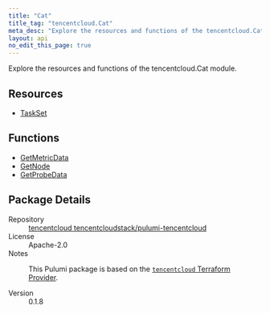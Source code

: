```yaml
---
title: "Cat"
title_tag: "tencentcloud.Cat"
meta_desc: "Explore the resources and functions of the tencentcloud.Cat module."
layout: api
no_edit_this_page: true
---
```


<!-- WARNING: this file was generated by Pulumi Docs Generator. -->
<!-- Do not edit by hand unless you're certain you know what you are doing! -->

Explore the resources and functions of the tencentcloud.Cat module.

<h2 id="resources">Resources</h2>
<ul class="api">
    <li><a href="taskset/" title="TaskSet"><span class="api-symbol api-symbol--resource"></span>TaskSet</a></li>
</ul>

<h2 id="functions">Functions</h2>
<ul class="api">
    <li><a href="getmetricdata/" title="GetMetricData"><span class="api-symbol api-symbol--function"></span>GetMetricData</a></li>
    <li><a href="getnode/" title="GetNode"><span class="api-symbol api-symbol--function"></span>GetNode</a></li>
    <li><a href="getprobedata/" title="GetProbeData"><span class="api-symbol api-symbol--function"></span>GetProbeData</a></li>
</ul>

<h2 id="package-details">Package Details</h2>
<dl class="package-details">
	<dt>Repository</dt>
	<dd><a href="https://github.com/tencentcloudstack/pulumi-tencentcloud">tencentcloud tencentcloudstack/pulumi-tencentcloud</a></dd>
	<dt>License</dt>
	<dd>Apache-2.0</dd>
	<dt>Notes</dt>
	<dd><p>This Pulumi package is based on the <a href="https://github.com/tencentcloudstack/terraform-provider-tencentcloud"><code>tencentcloud</code> Terraform Provider</a>.</p>
</dd>
	<dt>Version</dt>
	<dd>0.1.8</dd>
</dl>

